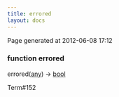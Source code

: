 ```yaml
---
title: errored
layout: docs
---
```


<div class="bottom_right_note">Page generated at 2012-06-08 17:12</div>
<h3><span class="minor">function</span> errored</h3>

errored(<a href="/docs/any.html">any</a>) -> <a href="/docs/bool.html">bool</a>
<p></p>

<p><span class="extra_minor">Term#152</span></p>
